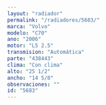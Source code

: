 ```yaml
---
layout: "radiador"
permalink: "/radiadores/5683/"
marca: "Volvo"
modelo: "C70"
ano: "2006"
motor: "L5 2.5"
transmision: "Automática"
parte: "438443"
clima: "Con clima"
alto: "25 1/2"
ancho: "14 5/8"
observaciones: ""
id: "5683"
---
```


